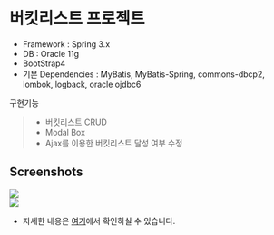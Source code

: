 # 버킷리스트 프로젝트
* Framework : Spring 3.x
* DB : Oracle 11g
* BootStrap4
* 기본 Dependencies : MyBatis, MyBatis-Spring, commons-dbcp2, lombok, logback, oracle ojdbc6

구현기능
>* 버킷리스트 CRUD
>* Modal Box
>* Ajax를 이용한 버킷리스트 달성 여부 수정


## Screenshots
<div>
  <img src="https://user-images.githubusercontent.com/56293116/78748911-1dd22780-79a8-11ea-8bc8-daadb20c261c.PNG">
</div>
<div>
  <img src="https://user-images.githubusercontent.com/56293116/78748909-1c086400-79a8-11ea-88b3-2792f602b8e2.PNG">
</div>

* 자세한 내용은 [여기](https://github.com/hyerinyuu/BucketList/blob/master/BucketList_PDF.pdf)에서 확인하실 수 있습니다.
